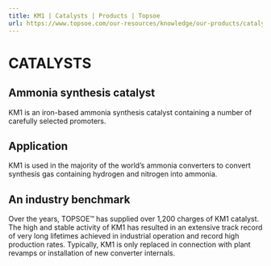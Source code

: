 ```yaml
---
title: KM1 | Catalysts | Products | Topsoe
url: https://www.topsoe.com/our-resources/knowledge/our-products/catalysts/km1#main-content
---
```


# CATALYSTS

## Ammonia synthesis catalyst

KM1 is an iron-based ammonia synthesis catalyst containing a number of carefully selected promoters.

## Application

KM1 is used in the majority of the world’s ammonia converters to convert synthesis gas containing hydrogen and nitrogen into ammonia.

## An industry benchmark

Over the years, TOPSOE™ has supplied over 1,200 charges of KM1 catalyst. The high and stable activity of KM1 has resulted in an extensive track record of very long lifetimes achieved in industrial operation and record high production rates. Typically, KM1 is only replaced in connection with plant revamps or installation of new converter internals.
